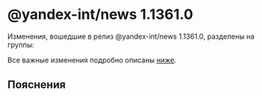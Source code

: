 # @yandex-int/news 1.1361.0

<!-- ЧЕЛОВЕЧЕСКОЕ ВСТУПЛЕНИЕ -->

Изменения, вошедшие в релиз @yandex-int/news 1.1361.0, разделены на группы:

Все важные изменения подробно описаны [ниже](#Пояснения).

## Пояснения

